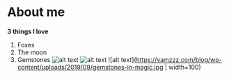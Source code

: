 # About me
**3 things I love**
1. Foxes
2. The moon
3. Gemstones
![alt text](https://cdn.mos.cms.futurecdn.net/fiDmrNrJsmGD2t57x4dRdG-1200-80.jpg)
![alt text](https://www.instyle.com/thmb/IC68yjuWNIPNJHXCpx-qcK1Sqco=/1777x1333/smart/filters:no_upscale():focal(899x598:901x600)/102121-moon-water-lead-2000-d00cbc928a604b818117467988d3ca10.jpg)
![alt text](https://vamzzz.com/blog/wp-content/uploads/2019/09/gemstones-in-magic.jpg | width=100)
